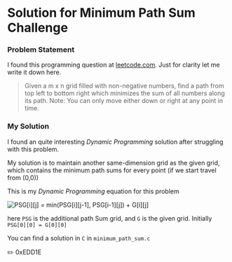 # Solution for Minimum Path Sum Challenge

### Problem Statement
I found this programming question at [leetcode.com](https://leetcode.com/problems/minimum-path-sum/ "Goto original problem statement"). Just for clarity let me write it down here.

>Given a m x n grid filled with non-negative numbers, find a path from top left to bottom right which minimizes the sum of all numbers along its path.
>Note: You can only move either down or right at any point in time.

### My Solution
I found an quite interesting *Dynamic Programming* solution after struggling with this problem. 

My solution is to maintain another same-dimension grid as the given grid, which contains the minimum path sums for every point (if we start travel from (0,0))

This is my *Dynamic Programming* equation for this problem

![PSG[i][j] = min(PSG[i][j-1], PSG[i-1][j]) + G[i][j]](http://s19.postimg.org/eyhv6zbcz/Code_Cogs_Eqn.png)

here `PSG` is the additional path Sum grid, and `G` is the given grid. Initially `PSG[0][0] = G[0][0]`

You can find a solution in `C` in `minimum_path_sum.c`

:pencil2: 0xEDD1E
